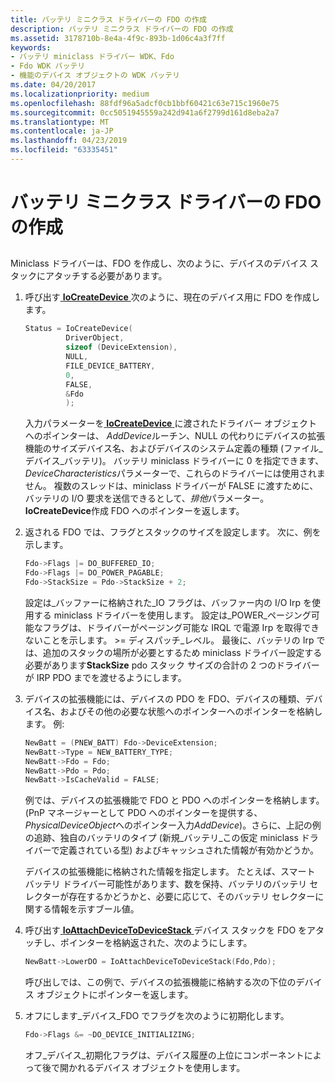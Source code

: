 ```yaml
---
title: バッテリ ミニクラス ドライバーの FDO の作成
description: バッテリ ミニクラス ドライバーの FDO の作成
ms.assetid: 3178710b-8e4a-4f9c-893b-1d06c4a3f7ff
keywords:
- バッテリ miniclass ドライバー WDK、Fdo
- Fdo WDK バッテリ
- 機能のデバイス オブジェクトの WDK バッテリ
ms.date: 04/20/2017
ms.localizationpriority: medium
ms.openlocfilehash: 88fdf96a5adcf0cb1bbf60421c63e715c1960e75
ms.sourcegitcommit: 0cc5051945559a242d941a6f2799d161d8eba2a7
ms.translationtype: MT
ms.contentlocale: ja-JP
ms.lasthandoff: 04/23/2019
ms.locfileid: "63335451"
---
```

# <a name="creating-an-fdo-in-the-battery-miniclass-driver"></a>バッテリ ミニクラス ドライバーの FDO の作成


## <span id="ddk_creating_an_fdo_in_the_battery_miniclass_driver_dg"></span><span id="DDK_CREATING_AN_FDO_IN_THE_BATTERY_MINICLASS_DRIVER_DG"></span>


Miniclass ドライバーは、FDO を作成し、次のように、デバイスのデバイス スタックにアタッチする必要があります。

1.  呼び出す[ **IoCreateDevice** ](https://msdn.microsoft.com/library/windows/hardware/ff548397)次のように、現在のデバイス用に FDO を作成します。

    ```cpp
    Status = IoCreateDevice(
             DriverObject,
             sizeof (DeviceExtension),
             NULL,
             FILE_DEVICE_BATTERY,
             0,
             FALSE,
             &Fdo
             );
    ```

    入力パラメーターを[ **IoCreateDevice** ](https://msdn.microsoft.com/library/windows/hardware/ff548397)に渡されたドライバー オブジェクトへのポインターは、 *AddDevice*ルーチン、NULL の代わりにデバイスの拡張機能のサイズデバイス名、およびデバイスのシステム定義の種類 (ファイル\_デバイス\_バッテリ)。 バッテリ miniclass ドライバーに 0 を指定できます、 *DeviceCharacteristics*パラメーターで、これらのドライバーには使用されません。 複数のスレッドは、miniclass ドライバーが FALSE に渡すために、バッテリの I/O 要求を送信できるとして、*排他*パラメーター。 **IoCreateDevice**作成 FDO へのポインターを返します。

2.  返される FDO では、フラグとスタックのサイズを設定します。 次に、例を示します。

    ```cpp
    Fdo->Flags |= DO_BUFFERED_IO;
    Fdo->Flags |= DO_POWER_PAGABLE;
    Fdo->StackSize = Pdo->StackSize + 2;
    ```

    設定は\_バッファーに格納された\_IO フラグは、バッファー内の I/O Irp を使用する miniclass ドライバーを使用します。 設定は\_POWER\_ページング可能なフラグは、ドライバーがページング可能な IRQL で電源 Irp を取得できないことを示します。 &gt;= ディスパッチ\_レベル。 最後に、バッテリの Irp では、追加のスタックの場所が必要とするため miniclass ドライバー設定する必要があります**StackSize** pdo スタック サイズの合計の 2 つのドライバーが IRP PDO までを渡せるようにします。

3.  デバイスの拡張機能には、デバイスの PDO を FDO、デバイスの種類、デバイス名、およびその他の必要な状態へのポインターへのポインターを格納します。 例:

    ```cpp
    NewBatt = (PNEW_BATT) Fdo->DeviceExtension;
    NewBatt->Type = NEW_BATTERY_TYPE;
    NewBatt->Fdo = Fdo;
    NewBatt->Pdo = Pdo;
    NewBatt->IsCacheValid = FALSE;
    ```

    例では、デバイスの拡張機能で FDO と PDO へのポインターを格納します。 (PnP マネージャーとして PDO へのポインターを提供する、 *PhysicalDeviceObject*へのポインター入力*AddDevice*)。さらに、上記の例の追跡、独自のバッテリのタイプ (新規\_バッテリ\_この仮定 miniclass ドライバーで定義されている型) およびキャッシュされた情報が有効かどうか。

    デバイスの拡張機能に格納された情報を指定します。 たとえば、スマート バッテリ ドライバー可能性があります、数を保持、バッテリのバッテリ セレクターが存在するかどうかと、必要に応じて、そのバッテリ セレクターに関する情報を示すブール値。

4.  呼び出す[ **IoAttachDeviceToDeviceStack** ](https://msdn.microsoft.com/library/windows/hardware/ff548300)デバイス スタックを FDO をアタッチし、ポインターを格納返された、次のようにします。

    ```cpp
    NewBatt->LowerDO = IoAttachDeviceToDeviceStack(Fdo,Pdo);
    ```

    呼び出しでは、この例で、デバイスの拡張機能に格納する次の下位のデバイス オブジェクトにポインターを返します。

5.  オフにします\_デバイス\_FDO でフラグを次のように初期化します。

    ```cpp
    Fdo->Flags &= ~DO_DEVICE_INITIALIZING;
    ```

    オフ\_デバイス\_初期化フラグは、デバイス履歴の上位にコンポーネントによって後で開かれるデバイス オブジェクトを使用します。

 

 




